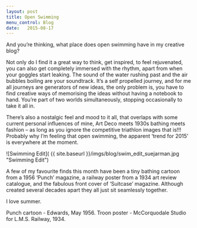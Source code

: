 ```yaml
---
layout: post
title: Open Swimming
menu_control: Blog
date:   2015-08-17
---
```


And you’re thinking, what place does open swimming have in my creative blog? 

Not only do I find it a great way to think, get inspired, to feel rejuvenated, you can also get completely immersed with the rhythm, apart from when your goggles start leaking. The sound of the water rushing past and the air bubbles boiling are your soundtrack. It’s a self propelled journey, and for me all journeys are generators of new ideas, the only problem is, you have to find creative ways of memorising the ideas without having a notebook to hand. You’re part of two worlds simultaneously, stopping occasionally to take it all in.
 
There’s also a nostalgic feel and mood to it all, that overlaps with some current personal influences of mine, Art Deco meets 1930s 
bathing meets fashion – as long as you ignore the competitive triathlon images that is!!! Probably why I’m feeling that open swimming, the apparent ‘trend for 2015’ is everywhere at the moment.

![Swimming Edit]( {{ site.baseurl }}/imgs/blog/swim_edit_suejarman.jpg "Swimming Edit")

A few of my favourite finds this month have been a tiny bathing cartoon from a 1956 ‘Punch’ magazine, a railway poster 
from a 1934 art review catalogue, and the fabulous front cover of ‘Suitcase’ magazine. Although created several 
decades apart they all just sit seamlessly together.

I love summer.


Punch cartoon - Edwards, May 1956.
Troon poster - McCorquodale Studio for L.M.S. Railway, 1934.
 

